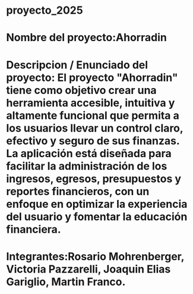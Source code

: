 # proyecto_2025

# Nombre del proyecto:Ahorradin

# Descripcion / Enunciado del proyecto: El proyecto "Ahorradin" tiene como objetivo crear una herramienta accesible, intuitiva y altamente funcional que permita a los usuarios llevar un control claro, efectivo y seguro de sus finanzas. La aplicación está diseñada para facilitar la administración de los ingresos, egresos, presupuestos y reportes financieros, con un enfoque en optimizar la experiencia del usuario y fomentar la educación financiera.

# Integrantes:Rosario Mohrenberger, Victoria Pazzarelli, Joaquin Elias Gariglio, Martin Franco.
